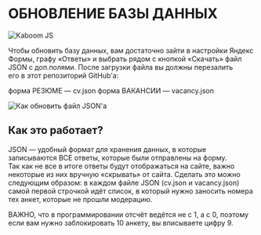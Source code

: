 # ОБНОВЛЕНИЕ БАЗЫ ДАННЫХ

![Kaboom JS](https://img.shields.io/badge/JSON-darabase-green)

Чтобы обновить базу данных, вам достаточно зайти в настройки Яндекс Формы, графу «Ответы» и выбрать рядом с кнопкой «Скачать» файл JSON с доп.полями. После загрузки файла вы должны перезалить его в этот репозиторий GitHub'a:

форма РЕЗЮМЕ — cv.json
форма ВАКАНСИИ — vacancy.json

![Как обновить файл JSON'a](https://github.com/user-attachments/assets/dbe5d226-7665-4695-a262-764b1c297756)

## Как это работает?

JSON — удобный формат для хранения данных, в которые записываются ВСЕ ответы, которые были отправлены на форму. Так как не все в итоге ответы будут отображаться на сайте, важно некоторые из них вручную «скрывать» от сайта. Сделать это можно следующим образом: в каждом файле JSON (cv.json и vacancy.json) самой первой строчкой идёт список, в который нужно заносить номера тех анкет, которые не прошли модерацию.

ВАЖНО, что в программировании отсчёт ведётся не с 1, а с 0, поэтому если вам нужно заблокировать 10 анкету, вы вписываете цифру 9.

